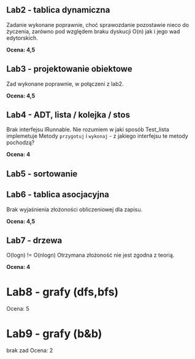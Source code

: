 ## Lab2 - tablica dynamiczna

Zadanie wykonane poprawnie, choć sprawozdanie pozostawie nieco do życzenia, zarówno
pod względem braku dyskucji O(n) jak i jego wad edytorskich.

**Ocena: 4,5**


## Lab3 - projektowanie obiektowe

Zad wykonane poprawnie, w połączeni z lab2.

**Ocena: 4,5**

## Lab4 - ADT, lista / kolejka / stos

Brak interfejsu IRunnable. Nie rozumiem w jaki sposób Test_lista implemetuje Metody
``przygotuj`` i ``wykonaj`` - z jakiego interfejsu te metody pochodzą?

**Ocena: 4**

## Lab5 - sortowanie

## Lab6 - tablica asocjacyjna

Brak wyjaśnienia złożoności obliczeniowej dla zapisu.


**Ocena: 4,5**

## Lab7 - drzewa

O(logn) != O(nlogn)
Otrzymana złożoność nie jest zgodna z teorią.

**Ocena: 4**

# Lab8 - grafy (dfs,bfs)

Ocena: 5

# Lab9 - grafy (b&b)

brak zad
Ocena: 2
